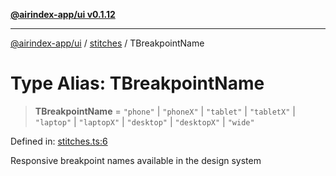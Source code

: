 [**@airindex-app/ui v0.1.12**](../../README.md)

***

[@airindex-app/ui](../../README.md) / [stitches](../README.md) / TBreakpointName

# Type Alias: TBreakpointName

> **TBreakpointName** = `"phone"` \| `"phoneX"` \| `"tablet"` \| `"tabletX"` \| `"laptop"` \| `"laptopX"` \| `"desktop"` \| `"desktopX"` \| `"wide"`

Defined in: [stitches.ts:6](https://github.com/airindex-app/ui/blob/44c2ff1163e9f47e185bc913a5043dd88c81b2b7/src/types/stitches.ts#L6)

Responsive breakpoint names available in the design system

